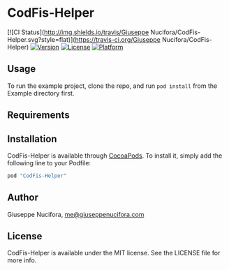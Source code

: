 # CodFis-Helper

[![CI Status](http://img.shields.io/travis/Giuseppe Nucifora/CodFis-Helper.svg?style=flat)](https://travis-ci.org/Giuseppe Nucifora/CodFis-Helper)
[![Version](https://img.shields.io/cocoapods/v/CodFis-Helper.svg?style=flat)](http://cocoapods.org/pods/CodFis-Helper)
[![License](https://img.shields.io/cocoapods/l/CodFis-Helper.svg?style=flat)](http://cocoapods.org/pods/CodFis-Helper)
[![Platform](https://img.shields.io/cocoapods/p/CodFis-Helper.svg?style=flat)](http://cocoapods.org/pods/CodFis-Helper)

## Usage

To run the example project, clone the repo, and run `pod install` from the Example directory first.

## Requirements

## Installation

CodFis-Helper is available through [CocoaPods](http://cocoapods.org). To install
it, simply add the following line to your Podfile:

```ruby
pod "CodFis-Helper"
```

## Author

Giuseppe Nucifora, me@giuseppenucifora.com

## License

CodFis-Helper is available under the MIT license. See the LICENSE file for more info.
